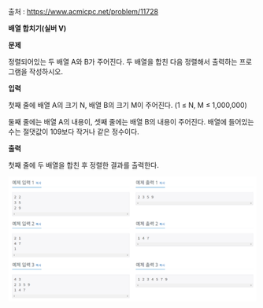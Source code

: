 출처 : https://www.acmicpc.net/problem/11728

**배열 합치기(실버 V)**

**문제**

정렬되어있는 두 배열 A와 B가 주어진다. 두 배열을 합친 다음 정렬해서 출력하는 프로그램을 작성하시오.

**입력**

첫째 줄에 배열 A의 크기 N, 배열 B의 크기 M이 주어진다. (1 ≤ N, M ≤ 1,000,000)

둘째 줄에는 배열 A의 내용이, 셋째 줄에는 배열 B의 내용이 주어진다. 배열에 들어있는 수는 절댓값이 109보다 작거나 같은 정수이다.

**출력**

첫째 줄에 두 배열을 합친 후 정렬한 결과를 출력한다.

![img.png](img.png)